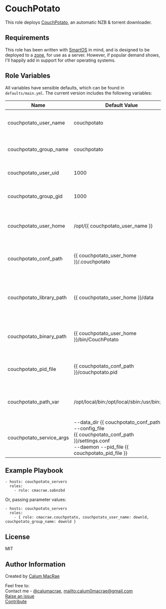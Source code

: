 CouchPotato
===========
This role deploys [CouchPotato](https://couchpota.to), an automatic NZB & torrent downloader.

Requirements
------------
This role has been written with [SmartOS](https://smartos.org) in mind, and is designed to be deployed to a [zone](https://wiki.smartos.org/display/DOC/Zones), for use as a server.
However, if popular demand shows, I'll happily add in support for other operating systems.

Role Variables
--------------
All variables have sensible defaults, which can be found in `defaults/main.yml`.
The current version includes the following variables:

| Name               | Default Value | Description                  |
|--------------------|---------------|------------------------------|
| couchpotato_user_name  | couchpotato | username to run the CouchPotato service |
| couchpotato_group_name | couchpotato | groupname to run the CouchPotato service |
| couchpotato_user_uid | 1000 | UID of the CouchPotato service user |
| couchpotato_group_gid | 1000 | GID of the CouchPotato service group |
| couchpotato_user_home | /opt/{{ couchpotato_user_name }} | home directory for the CouchPotato service user |
| couchpotato_conf_path | {{ couchpotato_user_home }}/.couchpotato | configuration directory for the CouchPotato service |
| couchpotato_library_path | {{ couchpotato_user_home }}/data | root library path, to be used for download directories, movie library etc. |
| couchpotato_binary_path | {{ couchpotato_user_home }}/bin/CouchPotato | path where the CouchPotato source will reside |
| couchpotato_pid_file | {{ couchpotato_conf_path }}/couchpotato.pid | pidfile for the CouchPotato service to write the pid to |
| couchpotato_path_var | /opt/local/bin:/opt/local/sbin:/usr/bin:/bin | set $PATH for the CouchPotato service script |
| couchpotato_service_args | --data_dir {{ couchpotato_conf_path }} --config_file<br> {{ couchpotato_conf_path }}/settings.conf<br> --daemon --pid_file {{ couchpotato_pid_file }} | arguments the CouchPotato service will use when starting |

Example Playbook
----------------

    - hosts: couchpotato_servers
      roles:
        - role: cmacrae.sabnzbd

Or, passing parameter values:

	- hosts: couchpotato_servers
	  roles:
	    - { role: cmacrae.couchpotato, couchpotato_user_name: downld, couchpotato_group_name: downld }
License
-------
MIT

Author Information
------------------
Created by [Calum MacRae](http://cmacr.ae)

Feel free to:  
Contact me - [@calumacrae](https://twitter.com/calumacrae), [mailto:calum0macrae@gmail.com](calum0macrae@gmail.com)  
[Raise an issue](https://github.com/cmacrae/ansible-sabnzbd/issues)  
[Contribute](https://github.com/cmacrae/ansible-sabnzbd/pulls)  
